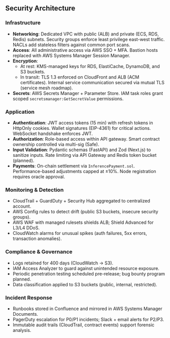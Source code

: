 ## Security Architecture

### Infrastructure
- **Networking**: Dedicated VPC with public (ALB) and private (ECS, RDS, Redis) subnets. Security groups enforce least privilege east-west traffic. NACLs add stateless filters against common port scans.
- **Access**: All administrative access via AWS SSO + MFA. Bastion hosts replaced with AWS Systems Manager Session Manager.
- **Encryption**: 
  - At rest: KMS-managed keys for RDS, ElastiCache, DynamoDB, and S3 buckets.
  - In transit: TLS 1.3 enforced on CloudFront and ALB (ACM certificates). Internal service communication secured via mutual TLS (service mesh roadmap).
- **Secrets**: AWS Secrets Manager + Parameter Store. IAM task roles grant scoped `secretsmanager:GetSecretValue` permissions.

### Application
- **Authentication**: JWT access tokens (15 min) with refresh tokens in HttpOnly cookies. Wallet signatures (EIP-4361) for critical actions. WebSocket handshake enforces JWT.
- **Authorization**: Role-based access within API gateway. Smart contract ownership controlled via multi-sig (Safe).
- **Input Validation**: Pydantic schemas (FastAPI) and Zod (Next.js) to sanitize inputs. Rate limiting via API Gateway and Redis token bucket (planned).
- **Payments**: On-chain settlement via `InferencePayment.sol`. Performance-based adjustments capped at ±10%. Node registration requires oracle approval.

### Monitoring & Detection
- CloudTrail + GuardDuty + Security Hub aggregated to centralized account.
- AWS Config rules to detect drift (public S3 buckets, insecure security groups).
- AWS WAF with managed rulesets shields ALB; Shield Advanced for L3/L4 DDoS.
- CloudWatch alarms for unusual spikes (auth failures, 5xx errors, transaction anomalies).

### Compliance & Governance
- Logs retained for 400 days (CloudWatch → S3). 
- IAM Access Analyzer to guard against unintended resource exposure.
- Periodic penetration testing scheduled pre-release; bug bounty program planned.
- Data classification applied to S3 buckets (public, internal, restricted).

### Incident Response
- Runbooks stored in Confluence and mirrored in AWS Systems Manager Documents.
- PagerDuty escalation for P0/P1 incidents; Slack + email alerts for P2/P3.
- Immutable audit trails (CloudTrail, contract events) support forensic analysis.
